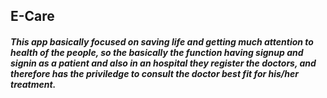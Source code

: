 ## E-Care

##### This app basically focused on saving life and getting much attention to health of the people, so the basically the function having signup and signin as a patient and also in an hospital they register the doctors, and therefore has the priviledge to consult the doctor best fit for his/her treatment.
